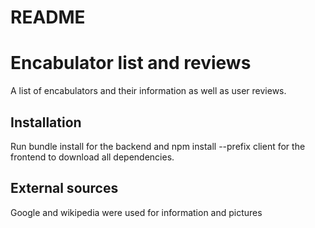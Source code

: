 # README

# Encabulator list and reviews

A list of encabulators and their information as well as user reviews.

## Installation

Run bundle install for the backend and npm install --prefix client for the frontend to download all dependencies.

## External sources

Google and wikipedia were used for information and pictures

